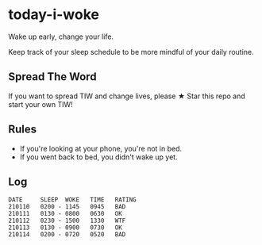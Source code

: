 # today-i-woke
Wake up early, change your life.

Keep track of your sleep schedule to be more mindful of your daily routine.

## Spread The Word

If you want to spread TIW and change lives, please ★ Star this repo and start your own TIW!

## Rules

- If you're looking at your phone, you're not in bed.
- If you went back to bed, you didn't wake up yet.

## Log

```when-i-woke
DATE     SLEEP  WOKE   TIME   RATING
210110   0200 - 1145   0945   BAD
210111   0130 - 0800   0630   OK
210112   0230 - 1500   1330   WTF
210113   0130 - 0900   0730   OK
210114   0200 - 0720   0520   BAD
```
